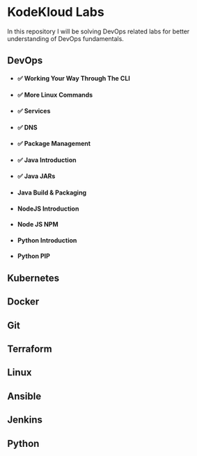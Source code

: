 # KodeKloud Labs

In this repository I will be solving DevOps related labs for better understanding of DevOps fundamentals.

## DevOps

- ####  ✅ Working Your Way Through The CLI
- ####  ✅ More Linux Commands
- ####  ✅ Services
- ####  ✅ DNS
- ####  ✅ Package Management
- ####  ✅ Java Introduction
- ####  ✅ Java JARs 
- #### Java Build & Packaging
- #### NodeJS Introduction
- #### Node JS NPM
- #### Python Introduction
- #### Python PIP


## Kubernetes

## Docker

## Git 

## Terraform

## Linux

## Ansible

## Jenkins

## Python